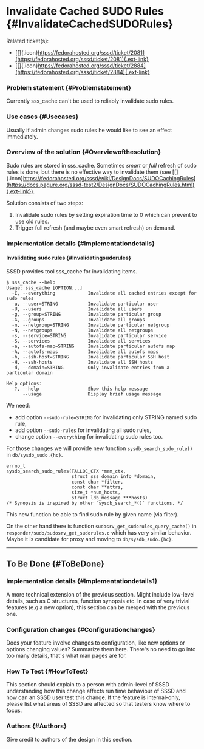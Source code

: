 Invalidate Cached SUDO Rules {#InvalidateCachedSUDORules}
============================

Related ticket(s):

-   [[​]{.icon}https://fedorahosted.org/sssd/ticket/2081](https://fedorahosted.org/sssd/ticket/2081){.ext-link}
-   [[​]{.icon}https://fedorahosted.org/sssd/ticket/2884](https://fedorahosted.org/sssd/ticket/2884){.ext-link}

### Problem statement {#Problemstatement}

Currently sss\_cache can't be used to reliably invalidate sudo rules.

### Use cases {#Usecases}

Usually if admin changes sudo rules he would like to see an effect
immediately.

### Overview of the solution {#Overviewofthesolution}

Sudo rules are stored in sss\_cache. Sometimes *smart* or *full* refresh
of sudo rules is done, but there is no effective way to invalidate them
(see
[[​]{.icon}https://fedorahosted.org/sssd/wiki/DesignDocs/SUDOCachingRules](https://docs.pagure.org/sssd-test2/DesignDocs/SUDOCachingRules.html){.ext-link}).

Solution consists of two steps:

1.  Invalidate sudo rules by setting expiration time to 0 which can
    prevent to use old rules.
2.  Trigger full refresh (and maybe even smart refresh) on demand.

### Implementation details {#Implementationdetails}

#### Invalidating sudo rules {#Invalidatingsudorules}

SSSD provides tool sss\_cache for invalidating items.

``` {.wiki}
$ sss_cache --help
Usage: sss_cache [OPTION...]
  -E, --everything            Invalidate all cached entries except for sudo rules
  -u, --user=STRING           Invalidate particular user
  -U, --users                 Invalidate all users
  -g, --group=STRING          Invalidate particular group
  -G, --groups                Invalidate all groups
  -n, --netgroup=STRING       Invalidate particular netgroup
  -N, --netgroups             Invalidate all netgroups
  -s, --service=STRING        Invalidate particular service
  -S, --services              Invalidate all services
  -a, --autofs-map=STRING     Invalidate particular autofs map
  -A, --autofs-maps           Invalidate all autofs maps
  -h, --ssh-host=STRING       Invalidate particular SSH host
  -H, --ssh-hosts             Invalidate all SSH hosts
  -d, --domain=STRING         Only invalidate entries from a particular domain

Help options:
  -?, --help                  Show this help message
      --usage                 Display brief usage message
```

We need:

-   add option `--sudo-rule=STRING` for invalidating only STRING named
    sudo rule,
-   add option `--sudo-rules` for invalidating all sudo rules,
-   change option `--everything` for invalidating sudo rules too.

For those changes we will provide new function
`sysdb_search_sudo_rule()` in `db/sysdb_sudo.{hc}`.

<div class="code">

    errno_t
    sysdb_search_sudo_rules(TALLOC_CTX *mem_ctx,
                            struct sss_domain_info *domain,
                            const char *filter,
                            const char **attrs,
                            size_t *num_hosts,
                            struct ldb_message ***hosts)
    /* Synopsis is inspired by other `sysdb_search_*()` functions. */

</div>

This new function be able to find sudo rule by given name (via filter).

On the other hand there is function
`sudosrv_get_sudorules_query_cache()` in
`responder/sudo/sudosrv_get_sudorules.c` which has very similar
behavior. Maybe it is candidate for proxy and moving to
`db/sysdb_sudo.{hc}`.

------------------------------------------------------------------------

To Be Done {#ToBeDone}
----------

### Implementation details {#Implementationdetails1}

A more technical extension of the previous section. Might include
low-level details, such as C structures, function synopsis etc. In case
of very trivial features (e.g a new option), this section can be merged
with the previous one.

### Configuration changes {#Configurationchanges}

Does your feature involve changes to configuration, like new options or
options changing values? Summarize them here. There's no need to go into
too many details, that's what man pages are for.

### How To Test {#HowToTest}

This section should explain to a person with admin-level of SSSD
understanding how this change affects run time behaviour of SSSD and how
can an SSSD user test this change. If the feature is internal-only,
please list what areas of SSSD are affected so that testers know where
to focus.

### Authors {#Authors}

Give credit to authors of the design in this section.
